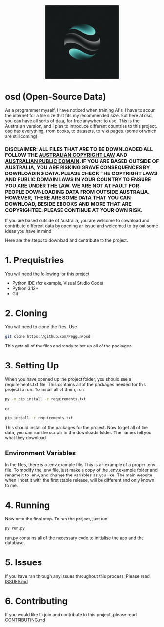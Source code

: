 <p align="center">
  <img alt="osd-icon" width=240x src="osd-icon.jpg" />
</p>

# osd (Open-Source Data)
As a programmer myself, I have noticed when training AI's, I have to scour the internet for a file size that fits my recommended size. But here at osd, you can have all sorts of data, for free anywhere to use. This is the Australian version, and I plan to introduce different countries to this project. osd has everything, from books, to datasets, to wiki pages. (some of which are still coming)

### DISCLAIMER: ALL FILES THAT ARE TO BE DOWNLOADED ALL FOLLOW THE [AUSTRALIAN COPYRIGHT LAW](https://www.alrc.gov.au/publication/genes-and-ingenuity-gene-patenting-and-human-health-alrc-report-99/28-copyright-and-databases/copyright-law/) AND [AUSTRALIAN PUBLIC DOMAIN](https://www.nla.gov.au/stories/news/2024/public-domain-2024). IF YOU ARE BASED OUTSIDE OF AUSTRALIA, YOU ARE RISKING GRAVE CONSEQUENCES BY DOWNLOADING DATA. PLEASE CHECK THE COPYRIGHT LAWS AND PUBLIC DOMAIN LAWS IN YOUR COUNTRY TO ENSURE YOU ARE UNDER THE LAW. WE ARE NOT AT FAULT FOR PEOPLE DOWNLOADING DATA FROM OUTSIDE AUSTRALIA. HOWEVER, THERE ARE SOME DATA THAT YOU CAN DOWNLOAD, BESIDE EBOOKS AND MORE THAT ARE COPYRIGHTED. PLEASE CONTINUE AT YOUR OWN RISK.

If you are based outside of Australia, you are welcome to download and contribute different data by opening an issue and welcomed to try out some ideas you have in mind

Here are the steps to download and contribute to the project. 

# 1. Prequistries 
You will need the following for this project
- Python IDE (for example, Visual Studio Code)
- Python 3.12+
- Git

# 2. Cloning
You will need to clone the files. Use
```sh
git clone https://github.com/Peggun/osd
```
This gets all of the files and ready to set up all of the packages.

# 3. Setting Up
When you have opened up the project folder, you should see a requirements.txt file. This contains all of the packages needed for this project to run. To install all of them, run
```sh
py -m pip install -r requirements.txt
```
or 
```sh
pip install -r requirements.txt
```
This should install of the packages for the project.
Now to get all of the data, you can run the scripts in the downloads folder. The names tell you what they download

## Environment Variables
In the files, there is a .env.example file. This is an example of a proper .env file. To modify the .env file, just make a copy of the .env.example folder and rename it to .env, and change the variables as you like. The main website when I host it with the first stable release, will be different and only known to me.

# 4. Running
Now onto the final step. To run the project, just run
```sh
py run.py
```
run.py contains all of the necessary code to initialise the app and the database.

# 5. Issues
If you have ran through any issues throughout this process. Please read [ISSUES.md](https://github.com/Peggun/osd/blob/main/ISSUES.md)

# 6. Contributing
If you would like to join and contribute to this project, please read [CONTRIBUTING.md](https://github.com/Peggun/osd/blob/main/CONTRIBUTING.md)
